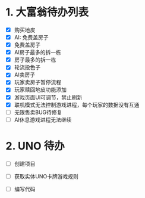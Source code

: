 # 1. 大富翁待办列表
-[X] 购买地皮
-[X] AI: 免费盖房子
-[X] 免费盖房子
-[X] AI房子最多的拆一栋
-[X] 房子最多的拆一栋
-[X] 轮流投色子
-[X] AI卖房子
-[X] 玩家卖房子暂停流程
-[X] 玩家赎回地皮功能添加 
-[X] 游戏页面UI可调节，禁止刷新
-[X] 联机模式无法控制游戏进程，每个玩家的数据没有互通
-[ ] 无限售卖BUG待修复
-[ ] AI休息游戏进程无法继续

# 2. UNO 待办
-[ ] 创建项目
-[ ] 获取实体UNO卡牌游戏规则
-[ ] 编写代码


